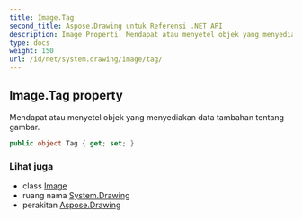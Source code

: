 ```yaml
---
title: Image.Tag
second_title: Aspose.Drawing untuk Referensi .NET API
description: Image Properti. Mendapat atau menyetel objek yang menyediakan data tambahan tentang gambar.
type: docs
weight: 150
url: /id/net/system.drawing/image/tag/
---
```

## Image.Tag property

Mendapat atau menyetel objek yang menyediakan data tambahan tentang gambar.

```csharp
public object Tag { get; set; }
```

### Lihat juga

* class [Image](../)
* ruang nama [System.Drawing](../../image/)
* perakitan [Aspose.Drawing](../../../)


